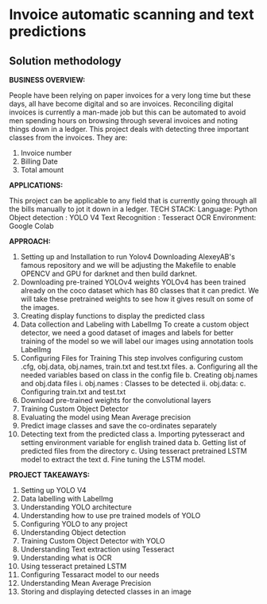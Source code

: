 # Invoice automatic scanning and text predictions
## Solution methodology

**BUSINESS OVERVIEW:**

People have been relying on paper invoices for a very long time but these days, all 
have become digital and so are invoices. Reconciling digital invoices is currently a man-made 
job but this can be automated to avoid men spending hours on browsing through several 
invoices and noting things down in a ledger. This project deals with detecting three 
important classes from the invoices. They are:
1. Invoice number
2. Billing Date
3. Total amount

**APPLICATIONS:**

This project can be applicable to any field that is currently going through all the bills 
manually to jot it down in a ledger.
TECH STACK:
Language: Python
Object detection : YOLO V4
Text Recognition : Tesseract OCR
Environment: Google Colab

**APPROACH:**

1. Setting up and Installation to run Yolov4 Downloading AlexeyAB's famous repository and we will be adjusting the  Makefile to enable OPENCV and GPU for darknet and then build darknet.
2. Downloading pre-trained YOLOv4 weights YOLOv4 has been trained already on the coco dataset which has 80 classes  that it can predict. We will take these pretrained weights to see how it gives result  on some of the images.
3. Creating display functions to display the predicted class
4. Data collection and Labeling with LabelImg To create a custom object detector, we need a good dataset of images and 
labels for better training of the model so we will label our images using annotation 
tools LabelImg
5. Configuring Files for Training This step involves configuring custom .cfg, obj.data, obj.names, train.txt and 
test.txt files.
a. Configuring all the needed variables based on class in the config file
b. Creating obj.names and obj.data files
i. obj.names : Classes to be detected
ii. obj.data:
c. Configuring train.txt and test.txt
6. Download pre-trained weights for the convolutional layers
7. Training Custom Object Detector
8. Evaluating the model using Mean Average precision
9. Predict image classes and save the co-ordinates separately
10. Detecting text from the predicted class
a. Importing pytesseract and setting environment variable for english trained 
data
b. Getting list of predicted files from the directory
c. Using tesseract pretrained LSTM model to extract the text
d. Fine tuning the LSTM model.

**PROJECT TAKEAWAYS:**

1. Setting up YOLO V4
2. Data labelling with LabelImg
3. Understanding YOLO architecture
4. Understanding how to use pre trained models of YOLO
5. Configuring YOLO to any project
6. Understanding Object detection 
7. Training Custom Object Detector with YOLO
8. Understanding Text extraction using Tesseract
9. Understanding what is OCR
10. Using tesseract pretained LSTM
11. Configuring Tessaract model to our needs
12. Understanding Mean Average Precision
13. Storing and displaying detected classes in an image
